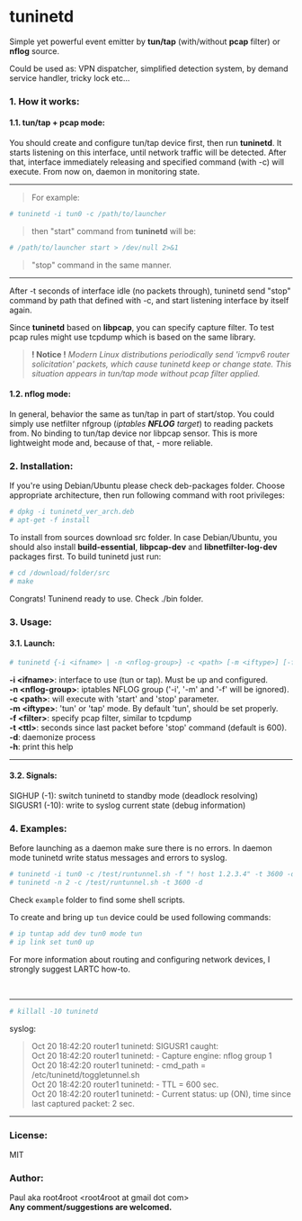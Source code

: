 # tuninetd

Simple yet powerful event emitter by **tun/tap** (with/without **pcap** filter) or **nflog** source.

Could be used as: VPN dispatcher, simplified detection system, by demand service handler, tricky lock etc...

### 1. How it works:
#### 1.1. tun/tap + pcap mode:
You should create and configure tun/tap device first, then run **tuninetd**. It starts listening on this interface, until network traffic will be detected. After that, interface immediately releasing and specified command (with -c) will execute. From now on, daemon in monitoring state.

---
>For example:
```sh
# tuninetd -i tun0 -c /path/to/launcher
```
>then "start" command from **tuninetd** will be:
```sh
# /path/to/launcher start > /dev/null 2>&1
```
>"stop" command in the same manner.
---

After -t seconds of interface idle (no packets through), tuninetd send "stop" command by path that defined with -c, and start listening interface by itself again.

Since **tuninetd** based on **libpcap**, you can specify capture filter. To test pcap rules might use tcpdump which is based on the same library.

>**! Notice !** *Modern Linux distributions periodically send 'icmpv6 router solicitation' packets, which cause tuninetd keep or change state. This situation appears in tun/tap mode without pcap filter applied.*

#### 1.2. nflog mode:

In general, behavior the same as tun/tap in part of start/stop. You could simply use netfilter nfgroup (*iptables **NFLOG** target*) to reading packets from. No binding to tun/tap device nor libpcap sensor. This is more lightweight mode and, because of that, - more reliable.

### 2. Installation:
If you're using Debian/Ubuntu please check deb-packages folder. Choose appropriate architecture, then run following command with root privileges:
```sh
# dpkg -i tuninetd_ver_arch.deb
# apt-get -f install
```
To install from sources download src folder. In case Debian/Ubuntu, you should also install **build-essential**, **libpcap-dev** and **libnetfilter-log-dev** packages first. To build tuninetd just run:<br/>
```sh
# cd /download/folder/src
# make
```

Congrats! Tuninend ready to use. Check ./bin folder.

### 3. Usage:
#### 3.1. Launch:

```sh
# tuninetd {-i <ifname> | -n <nflog-group>} -c <path> [-m <iftype>] [-f <filter>] [-t <ttl>] [-d]
```

**-i \<ifname>**: interface to use (tun or tap). Must be up and configured.<br/>
**-n \<nflog-group>**: iptables NFLOG group ('-i', '-m' and '-f' will be ignored).<br/>
**-c \<path>**: will execute with 'start' and 'stop' parameter.<br/>
**-m \<iftype>**: 'tun' or 'tap' mode. By default 'tun', should be set properly.<br/>
**-f \<filter>**: specify pcap filter, similar to tcpdump<br/>
**-t \<ttl>**: seconds since last packet before 'stop' command (default is 600).<br/>
**-d**: daemonize process<br/>
**-h**: print this help

---

#### 3.2. Signals:
SIGHUP  (-1): switch tuninetd to standby mode (deadlock resolving)<br/>
SIGUSR1 (-10): write to syslog current state (debug information)



### 4. Examples:
Before launching as a daemon make sure there is no errors. In daemon mode tuninetd write status messages and errors to syslog.

```sh
# tuninetd -i tun0 -c /test/runtunnel.sh -f "! host 1.2.3.4" -t 3600 -d
# tuninetd -n 2 -c /test/runtunnel.sh -t 3600 -d
```

Check ```example``` folder to find some shell scripts.

To create and bring up ```tun``` device could be used following commands:
```sh
# ip tuntap add dev tun0 mode tun
# ip link set tun0 up
```

For more information about routing and configuring network devices, I strongly suggest LARTC how-to.

<br/>

---
```sh
# killall -10 tuninetd 
```
syslog:<br/>

>Oct 20 18:42:20 router1 tuninetd: SIGUSR1 caught:<br/>
>Oct 20 18:42:20 router1 tuninetd: - Capture engine: nflog group 1<br/>
>Oct 20 18:42:20 router1 tuninetd: - cmd_path = /etc/tuninetd/toggletunnel.sh<br/>
>Oct 20 18:42:20 router1 tuninetd: - TTL = 600 sec.<br/>
>Oct 20 18:42:20 router1 tuninetd: - Current status: up (ON), time since last captured packet: 2 sec.
---


### License:
MIT
### Author:
Paul aka root4root \<root4root at gmail dot com><br/>
**Any comment/suggestions are welcomed.**
